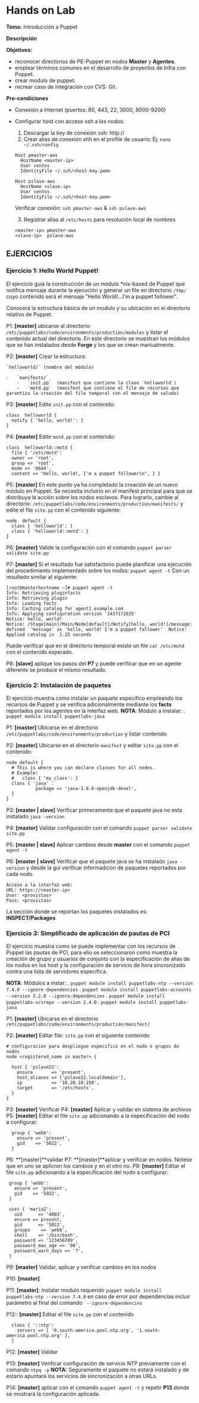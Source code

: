 # Hands on Lab

**Tema:** Introducción a Puppet

**Descripción**

**Objetivos:**

- reconocer directorios de PE-Puppet en nodos **Master** y **Agentes**.
- emplear términos comunes en el desarrollo de proyectos de Infra con Puppet.
- crear modulo de puppet.
- recrear caso de integración con CVS: Git.
 

**Pre-condiciones**

- Conexión a Internet (puertos: 80, 443, 22, 3000, 8000-9200)

- Configurar host con acceso ssh a los nodos:

	1. Descargar la key de conexión ssh: http:// 
	2. Crear alias de conexión shh en el profile de usuario: 
	Ej: `nano ~/.ssh/config`
	 ```
	 Host pmaster-aws
	   HostName <master-ip>
	   User centos
	   IdentityFile ~/.ssh/<host-key.pem>

	Host pslave-aws
	   HostName <slave-ip>
	   User centos
	   IdentityFile ~/.ssh/<host-key.pem>
    ```
    Verificar conexión: `ssh pmaster-aws` & `ssh pslave-aws`
    
	 3. Registrar alias al `/etc/hosts` para resolución local de nombres 
	 ```
	 <master-ip> pmaster-aws
 	 <slave-ip>  pslave-aws
  ```

## EJERCICIOS

### Ejercicio 1: Hello World Puppet!
El ejercicio guía la construcción de un módulo *nix-based de Puppet que notifica mensaje durante la ejecución y generar un file en directorio `/tmp/` cuyo contenido será el mensaje "Hello World!...I'm a puppet follower". 

Conocerá la estructura básica de un modulo y su ubicación en el directorio relativo de Puppet.

P1: **[master]** ubicarse al directorio: `/etc/puppetlabs/code/environments/production/modules` y listar el contenido actual del directorio. En este directorio se muestran los módulos que se han instalados desde **Forge** y los que se crean manualmente.

P2: **[master]**  Crear la estructura:
```
`helloworld/` (nombre del módulo)

-   `manifests/`
    -   `init.pp`  (manifest que contiene la clase `helloworld`)
    -   `motd.pp`  (manifest que contiene el file de recursos que garantiza la creación del file temporal con el mensaje de saludo)
```
P3: **[master]** Edite `init.pp` con el contenido:
```
class  helloworld {
  notify { 'hello, world!': }
}
```
P4: **[master]** Edite `motd.pp` con el contenido:
```
class  helloworld::motd { 
  file { '/etc/motd': 
  owner => 'root', 
  group => 'root', 
  mode => '0644', 
  content => "Hello, world!, I'm a puppet follower\n", } }
```
P5: **[master]** En este punto ya ha completado la creación de un nuevo módulo en Puppet. Se necesita incluirlo en el manifest principal para que se distribuya la acción sobre los nodos esclavos. Para lograrlo, cambie al directorio:
`/etc/puppetlabs/code/environments/production/manifests/` y edite el file `site.pp` con el contenido siguiente:
```
node  default {
  class { 'helloworld': }
  class { 'helloworld::motd': }
}
```
P6: **[master]**  Valide la configuración con el comando `puppet parser validate site.pp`

P7: **[master]** Si el resultado fue satisfactorio puede planificar una ejecución del procedimiento implementado sobre los nodos: `puppet agent -t` Con un resultado similar al siguiente:
```
[root@masterhostname ~]# puppet agent -t  
Info: Retrieving pluginfacts 
Info: Retrieving plugin 
Info: Loading facts 
Info: Caching catalog for agent1.example.com 
Info: Applying configuration version '1437172035'  
Notice: hello, world! 
Notice: /Stage[main]/Main/Node[default]/Notify[hello, world!]/message:  defined  'message' as 'hello, world! I'm a puppet fallower'  Notice: Applied catalog in  1.25 seconds
```
Puede verificar que en el directorio temporal existe un file `cat /etc/motd` con el contenido esperado.

P8: **[slave]** aplique los pasos del **P7** y puede verificar que en un agente diferente se produce el mismo resultado.

### Ejercicio 2: Instalación de paquetes
El ejercicio muestra como instalar un paquete especifico empleando los recursos de Puppet y se verifica adicionalmente mediante los **facts** reportados por los agentes en la interfaz web.
**NOTA**:  Módulo a instalar:
. `puppet module install puppetlabs-java`

P1: **[master]** Ubicarse en el directorio `/etc/puppetlabs/code/environments/production` y listar contenido

P2: **[master]** Ubicarse en el directorio `manifest` y editar `site.pp` con el contenido:
```
node default {
  # This is where you can declare classes for all nodes.
  # Example:
  #   class { 'my_class': }
  class { 'java' :
           package => 'java-1.8.0-openjdk-devel',
  }
}

```
P3: **[master | slave]**  Verificar primeramente que el paquete java no esta instalado `java -version` 

P4: **[master]** Validar configuración con el comando `puppet parser validate site.pp`   

P5: **[master |  slave]** Aplicar cambios  desde **master** con el comando `puppet agent -t` 

P6: **[master | slave]**  Verificar que el paquete java se ha instalado `java -version`  y desde la gui verificar informadcion de paquetes reportados por cada nodo.
```
Acceso a la interfaz web:
URL: https://<master-ip>
User: <provistas>
Pass: <provistas>
```
La sección donde se reportan los paquetes instalados es: **INSPECT/Packages**

### Ejercicio 3: Simplificado de aplicación de pautas de PCI
El ejercicio muestra como se puede implementar con los recursos de Puppet las pautas de PCI, para ello se seleccionaron como muestra la creación de grupo y usuarios de conjunto con la especificación de alias de los nodos en los host y la configuración de servicio de hora sincronizado contra una lista de servidores especifica.

**NOTA**: Módulos a instar:
. `puppet module install puppetlabs-ntp --version 7.4.0 --ignore-dependencies`
. `puppet module install puppetlabs-accounts --version 3.2.0 --ignore-dependencies`
. `puppet module install puppetlabs-vcsrepo --version 2.4.0`
. `puppet module install puppetlabs-java`


P1: **[master]** Ubicarse en el directorio `/etc/puppetlabs/code/environments/production/manifest/`

P2: **[master]** Editar file: `site.pp` con el siguiente contenido
```
# configuracion para despliegue especifico en el nodo o grupos de nodos
node <registered_name in master> {

  host { 'pslave22':
    ensure       => 'present',
    host_aliases => ['pslave22.localdomain'],
    ip           => '10.20.10.250',
    target       => '/etc/hosts',
  }
}
```
P3: **[master]** Verificar 
P4: **[master]** Aplicar y validar en sistema de archivos
P5: **[master]** Editar el file `site.pp` adicionando a la especificación del nodo a configurar:
```
  group { 'webb':
    ensure => 'present',
    gid    => '5022',
  }
```
P6: **[master]**validar
P7: **[master]**aplicar y verificar en nodos. Notese que en uno se aplicron los cambios y en el otro no.
P8: **[master]** Editar el file `site.pp` adicionando a la especificación del nodo a configurar:
```
 group { 'webb':
   ensure => 'present',
   gid    => '5022',
 }

 user { 'maria2':
   uid      => '4003',
   ensure => present,
   gid      => '5022',
   groups    => 'webb',
   shell    => '/bin/bash',
   password => '123456789',
   password_max_age => '90',
   password_warn_days => '7',
 }
```
P9: **[master]** Validar, aplicar y verificar cambios en los nodos

P10: **[master]** 

P11: **[master]**: Instalar modulo requerido `puppet module install puppetlabs-ntp --version 7.4.0` en caso de error por dependencias incluir parámetro al final del comando ` --ignore-dependencies`

P12:: **[master]** Editar el file `site.pp` con el contenido
```
  class { '::ntp':
    servers => [ '0.south-america.pool.ntp.org', '1.south-america.pool.ntp.org' ],
  }
```
P12: **[master]** Validar

P13: **[master]** Verificar configuración de servicio NTP previamente con el comando `ntpq -p` 
**NOTA:** Seguramente el paquete no estará instalado y de estarlo apuntará los servicios de sincronización a otras URLs.

P14: **[master]** aplicar con el comando `puppet agent -t` y repetir **P13** donde se mostrará la configuración aplicada.
